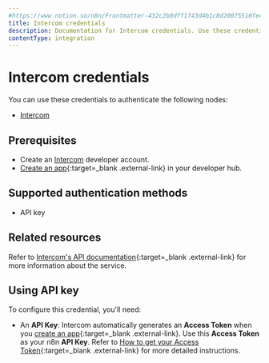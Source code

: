```yaml
---
#https://www.notion.so/n8n/Frontmatter-432c2b8dff1f43d4b1c8d20075510fe4
title: Intercom credentials
description: Documentation for Intercom credentials. Use these credentials to authenticate Intercom in n8n, a workflow automation platform.
contentType: integration
---
```


# Intercom credentials

You can use these credentials to authenticate the following nodes:

- [Intercom](/integrations/builtin/app-nodes/n8n-nodes-base.intercom/)


## Prerequisites

- Create an [Intercom](https://www.intercom.com/) developer account.
- [Create an app](https://developers.intercom.com/docs/build-an-integration/learn-more/authentication/){:target=_blank .external-link} in your developer hub.

## Supported authentication methods

- API key

## Related resources

Refer to [Intercom's API documentation](https://developers.intercom.com/docs/references/introduction/){:target=_blank .external-link} for more information about the service.

## Using API key

To configure this credential, you'll need:

- An **API Key**: Intercom automatically generates an **Access Token** when you [create an app](https://developers.intercom.com/docs/build-an-integration/learn-more/authentication/){:target=_blank .external-link}. Use this **Access Token** as your n8n **API Key**. Refer to [How to get your Access Token](https://developers.intercom.com/docs/build-an-integration/learn-more/authentication/#how-to-get-your-access-token){:target=_blank .external-link} for more detailed instructions. 
